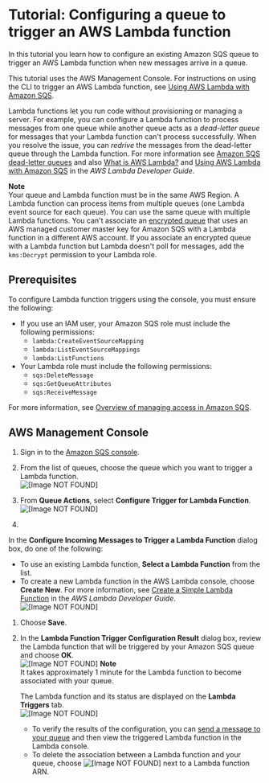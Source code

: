 # Tutorial: Configuring a queue to trigger an AWS Lambda function<a name="sqs-configure-lambda-function-trigger"></a>

In this tutorial you learn how to configure an existing Amazon SQS queue to trigger an AWS Lambda function when new messages arrive in a queue\.

This tutorial uses the AWS Management Console\. For instructions on using the CLI to trigger an AWS Lambda function, see [Using AWS Lambda with Amazon SQS](https://docs.aws.amazon.com/lambda/latest/dg/with-sqs.html)\.

Lambda functions let you run code without provisioning or managing a server\. For example, you can configure a Lambda function to process messages from one queue while another queue acts as a *dead\-letter queue* for messages that your Lambda function can't process successfully\. When you resolve the issue, you can *redrive* the messages from the dead\-letter queue through the Lambda function\. For more information see [Amazon SQS dead\-letter queues](sqs-dead-letter-queues.md) and also [What is AWS Lambda?](https://docs.aws.amazon.com/lambda/latest/dg/welcome.html) and [Using AWS Lambda with Amazon SQS](https://docs.aws.amazon.com/lambda/latest/dg/with-sqs.html) in the *AWS Lambda Developer Guide*\.

**Note**  
Your queue and Lambda function must be in the same AWS Region\.
A Lambda function can process items from multiple queues \(one Lambda event source for each queue\)\. You can use the same queue with multiple Lambda functions\.
You can't associate an [encrypted queue](sqs-server-side-encryption.md) that uses an AWS managed customer master key for Amazon SQS with a Lambda function in a different AWS account\.
If you associate an encrypted queue with a Lambda function but Lambda doesn't poll for messages, add the `kms:Decrypt` permission to your Lambda role\.

## Prerequisites<a name="configure-lambda-function-trigger-prerequisites"></a>

To configure Lambda function triggers using the console, you must ensure the following:
+ If you use an IAM user, your Amazon SQS role must include the following permissions:
  + `lambda:CreateEventSourceMapping`
  + `lambda:ListEventSourceMappings`
  + `lambda:ListFunctions`
+ Your Lambda role must include the following permissions:
  + `sqs:DeleteMessage`
  + `sqs:GetQueueAttributes`
  + `sqs:ReceiveMessage`

For more information, see [Overview of managing access in Amazon SQS](sqs-overview-of-managing-access.md)\.

## AWS Management Console<a name="configure-lambda-function-trigger-console"></a>

1. Sign in to the [Amazon SQS console](https://console.aws.amazon.com/sqs/)\.

1. From the list of queues, choose the queue which you want to trigger a Lambda function\.  
![\[Image NOT FOUND\]](http://docs.aws.amazon.com/AWSSimpleQueueService/latest/SQSDeveloperGuide/images/sqs-tutorials-subscribe-queue-to-sns-topic-choose-queue.png)

1. From **Queue Actions**, select **Configure Trigger for Lambda Function**\.  
![\[Image NOT FOUND\]](http://docs.aws.amazon.com/AWSSimpleQueueService/latest/SQSDeveloperGuide/images/sqs-tutorials-configure-incoming-messages-trigger-lambda-function-drop-down.png)

1. 

   In the **Configure Incoming Messages to Trigger a Lambda Function** dialog box, do one of the following:
   + To use an existing Lambda function, **Select a Lambda Function** from the list\.
   + To create a new Lambda function in the AWS Lambda console, choose **Create New**\. For more information, see [Create a Simple Lambda Function](https://docs.aws.amazon.com/lambda/latest/dg/get-started-create-function.html) in the *AWS Lambda Developer Guide*\.  
![\[Image NOT FOUND\]](http://docs.aws.amazon.com/AWSSimpleQueueService/latest/SQSDeveloperGuide/images/sqs-tutorials-configure-incoming-messages-trigger-lambda-function-dialog-box.png)

1. Choose **Save**\.

1. In the **Lambda Function Trigger Configuration Result** dialog box, review the Lambda function that will be triggered by your Amazon SQS queue and choose **OK**\.  
![\[Image NOT FOUND\]](http://docs.aws.amazon.com/AWSSimpleQueueService/latest/SQSDeveloperGuide/images/sqs-tutorials-configure-incoming-messages-trigger-lambda-function-result.png)
**Note**  
It takes approximately 1 minute for the Lambda function to become associated with your queue\.

   The Lambda function and its status are displayed on the **Lambda Triggers** tab\.  
![\[Image NOT FOUND\]](http://docs.aws.amazon.com/AWSSimpleQueueService/latest/SQSDeveloperGuide/images/sqs-tutorials-configure-incoming-messages-trigger-lambda-function-association.png)
   + To verify the results of the configuration, you can [send a message to your queue](sqs-send-message.md) and then view the triggered Lambda function in the Lambda console\.
   + To delete the association between a Lambda function and your queue, choose ![\[Image NOT FOUND\]](http://docs.aws.amazon.com/AWSSimpleQueueService/latest/SQSDeveloperGuide/images/sqs-delete-queue-tag.png) next to a Lambda function ARN\.